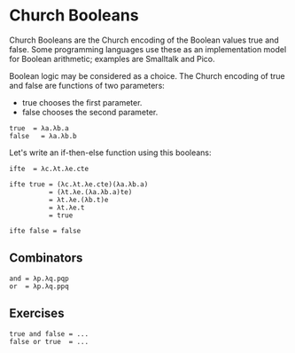 # Church Booleans
Church Booleans are the Church encoding of the Boolean values true and false. Some programming languages use these as an implementation model for Boolean arithmetic; examples are Smalltalk and Pico.

Boolean logic may be considered as a choice. The Church encoding of true and false are functions of two parameters:
- true chooses the first parameter.
- false chooses the second parameter.

```
true  = λa.λb.a
false   = λa.λb.b
```
Let's write an if-then-else function using this booleans:
```
ifte  = λc.λt.λe.cte

ifte true = (λc.λt.λe.cte)(λa.λb.a)
          = (λt.λe.(λa.λb.a)te)
          = λt.λe.(λb.t)e
          = λt.λe.t
          = true

ifte false = false
```

## Combinators
```
and = λp.λq.pqp
or  = λp.λq.ppq
```

## Exercises
```
true and false = ...
false or true  = ...
```






